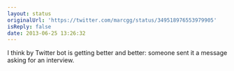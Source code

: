 ```yaml
---
layout: status
originalUrl: 'https://twitter.com/marcgg/status/349518976553979905'
isReply: false
date: 2013-06-25 13:26:32
---
```


I think by Twitter bot is getting better and better: someone sent it a message asking for an interview.
